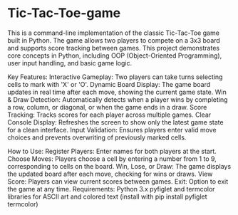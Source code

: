 # Tic-Tac-Toe-game
This is a command-line implementation of the classic Tic-Tac-Toe game built in Python. The game allows two players to compete on a 3x3 board and supports score tracking between games. This project demonstrates core concepts in Python, including OOP (Object-Oriented Programming), user input handling, and basic game logic.


Key Features:
Interactive Gameplay: Two players can take turns selecting cells to mark with 'X' or 'O'.
Dynamic Board Display: The game board updates in real time after each move, showing the current game state.
Win & Draw Detection: Automatically detects when a player wins by completing a row, column, or diagonal, or when the game ends in a draw.
Score Tracking: Tracks scores for each player across multiple games.
Clear Console Display: Refreshes the screen to show only the latest game state for a clean interface.
Input Validation: Ensures players enter valid move choices and prevents overwriting of previously marked cells.


How to Use:
Register Players: Enter names for both players at the start.
Choose Moves: Players choose a cell by entering a number from 1 to 9, corresponding to cells on the board.
Win, Lose, or Draw: The game displays the updated board after each move, checking for wins or draws.
View Score: Players can view current scores between games.
Exit: Option to exit the game at any time.
Requirements:
Python 3.x
pyfiglet and termcolor libraries for ASCII art and colored text (install with pip install pyfiglet termcolor)
